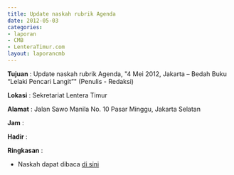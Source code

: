 ```yaml
---
title: Update naskah rubrik Agenda
date: 2012-05-03
categories:
- laporan
- CMB
- LenteraTimur.com
layout: laporancmb
---
```


**Tujuan** : Update naskah rubrik Agenda, "4 Mei 2012, Jakarta – Bedah Buku “Lelaki Pencari Langit”" (Penulis - Redaksi)

**Lokasi** : Sekretariat Lentera Timur 

**Alamat** : Jalan Sawo Manila No. 10 Pasar Minggu, Jakarta Selatan

**Jam** : 

**Hadir** :  


**Ringkasan** : 
* Naskah dapat dibaca [di sini](http://www.lenteratimur.com/4-mei-2012-jakarta-%E2%80%93-bedah-buku-%E2%80%9Clelaki-pencari-langit%E2%80%9D/)
